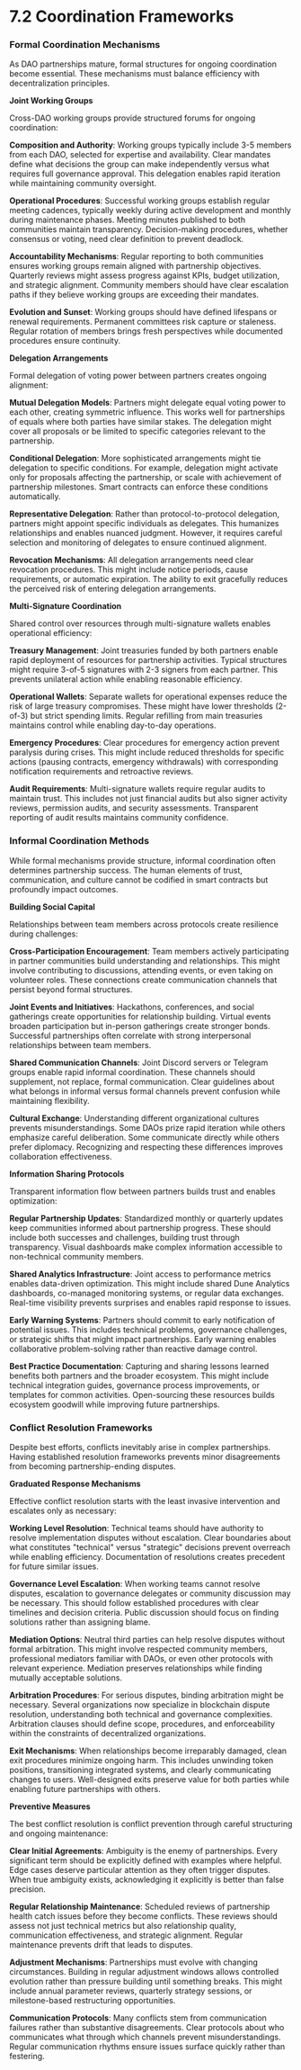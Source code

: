 # 7.2 Coordination Frameworks

### Formal Coordination Mechanisms

As DAO partnerships mature, formal structures for ongoing coordination become essential. These mechanisms must balance efficiency with decentralization principles.

**Joint Working Groups**

Cross-DAO working groups provide structured forums for ongoing coordination:

**Composition and Authority**: Working groups typically include 3-5 members from each DAO, selected for expertise and availability. Clear mandates define what decisions the group can make independently versus what requires full governance approval. This delegation enables rapid iteration while maintaining community oversight.

**Operational Procedures**: Successful working groups establish regular meeting cadences, typically weekly during active development and monthly during maintenance phases. Meeting minutes published to both communities maintain transparency. Decision-making procedures, whether consensus or voting, need clear definition to prevent deadlock.

**Accountability Mechanisms**: Regular reporting to both communities ensures working groups remain aligned with partnership objectives. Quarterly reviews might assess progress against KPIs, budget utilization, and strategic alignment. Community members should have clear escalation paths if they believe working groups are exceeding their mandates.

**Evolution and Sunset**: Working groups should have defined lifespans or renewal requirements. Permanent committees risk capture or staleness. Regular rotation of members brings fresh perspectives while documented procedures ensure continuity.

**Delegation Arrangements**

Formal delegation of voting power between partners creates ongoing alignment:

**Mutual Delegation Models**: Partners might delegate equal voting power to each other, creating symmetric influence. This works well for partnerships of equals where both parties have similar stakes. The delegation might cover all proposals or be limited to specific categories relevant to the partnership.

**Conditional Delegation**: More sophisticated arrangements might tie delegation to specific conditions. For example, delegation might activate only for proposals affecting the partnership, or scale with achievement of partnership milestones. Smart contracts can enforce these conditions automatically.

**Representative Delegation**: Rather than protocol-to-protocol delegation, partners might appoint specific individuals as delegates. This humanizes relationships and enables nuanced judgment. However, it requires careful selection and monitoring of delegates to ensure continued alignment.

**Revocation Mechanisms**: All delegation arrangements need clear revocation procedures. This might include notice periods, cause requirements, or automatic expiration. The ability to exit gracefully reduces the perceived risk of entering delegation arrangements.

**Multi-Signature Coordination**

Shared control over resources through multi-signature wallets enables operational efficiency:

**Treasury Management**: Joint treasuries funded by both partners enable rapid deployment of resources for partnership activities. Typical structures might require 3-of-5 signatures with 2-3 signers from each partner. This prevents unilateral action while enabling reasonable efficiency.

**Operational Wallets**: Separate wallets for operational expenses reduce the risk of large treasury compromises. These might have lower thresholds (2-of-3) but strict spending limits. Regular refilling from main treasuries maintains control while enabling day-to-day operations.

**Emergency Procedures**: Clear procedures for emergency action prevent paralysis during crises. This might include reduced thresholds for specific actions (pausing contracts, emergency withdrawals) with corresponding notification requirements and retroactive reviews.

**Audit Requirements**: Multi-signature wallets require regular audits to maintain trust. This includes not just financial audits but also signer activity reviews, permission audits, and security assessments. Transparent reporting of audit results maintains community confidence.

### Informal Coordination Methods

While formal mechanisms provide structure, informal coordination often determines partnership success. The human elements of trust, communication, and culture cannot be codified in smart contracts but profoundly impact outcomes.

**Building Social Capital**

Relationships between team members across protocols create resilience during challenges:

**Cross-Participation Encouragement**: Team members actively participating in partner communities build understanding and relationships. This might involve contributing to discussions, attending events, or even taking on volunteer roles. These connections create communication channels that persist beyond formal structures.

**Joint Events and Initiatives**: Hackathons, conferences, and social gatherings create opportunities for relationship building. Virtual events broaden participation but in-person gatherings create stronger bonds. Successful partnerships often correlate with strong interpersonal relationships between team members.

**Shared Communication Channels**: Joint Discord servers or Telegram groups enable rapid informal coordination. These channels should supplement, not replace, formal communication. Clear guidelines about what belongs in informal versus formal channels prevent confusion while maintaining flexibility.

**Cultural Exchange**: Understanding different organizational cultures prevents misunderstandings. Some DAOs prize rapid iteration while others emphasize careful deliberation. Some communicate directly while others prefer diplomacy. Recognizing and respecting these differences improves collaboration effectiveness.

**Information Sharing Protocols**

Transparent information flow between partners builds trust and enables optimization:

**Regular Partnership Updates**: Standardized monthly or quarterly updates keep communities informed about partnership progress. These should include both successes and challenges, building trust through transparency. Visual dashboards make complex information accessible to non-technical community members.

**Shared Analytics Infrastructure**: Joint access to performance metrics enables data-driven optimization. This might include shared Dune Analytics dashboards, co-managed monitoring systems, or regular data exchanges. Real-time visibility prevents surprises and enables rapid response to issues.

**Early Warning Systems**: Partners should commit to early notification of potential issues. This includes technical problems, governance challenges, or strategic shifts that might impact partnerships. Early warning enables collaborative problem-solving rather than reactive damage control.

**Best Practice Documentation**: Capturing and sharing lessons learned benefits both partners and the broader ecosystem. This might include technical integration guides, governance process improvements, or templates for common activities. Open-sourcing these resources builds ecosystem goodwill while improving future partnerships.

### Conflict Resolution Frameworks

Despite best efforts, conflicts inevitably arise in complex partnerships. Having established resolution frameworks prevents minor disagreements from becoming partnership-ending disputes.

**Graduated Response Mechanisms**

Effective conflict resolution starts with the least invasive intervention and escalates only as necessary:

**Working Level Resolution**: Technical teams should have authority to resolve implementation disputes without escalation. Clear boundaries about what constitutes "technical" versus "strategic" decisions prevent overreach while enabling efficiency. Documentation of resolutions creates precedent for future similar issues.

**Governance Level Escalation**: When working teams cannot resolve disputes, escalation to governance delegates or community discussion may be necessary. This should follow established procedures with clear timelines and decision criteria. Public discussion should focus on finding solutions rather than assigning blame.

**Mediation Options**: Neutral third parties can help resolve disputes without formal arbitration. This might involve respected community members, professional mediators familiar with DAOs, or even other protocols with relevant experience. Mediation preserves relationships while finding mutually acceptable solutions.

**Arbitration Procedures**: For serious disputes, binding arbitration might be necessary. Several organizations now specialize in blockchain dispute resolution, understanding both technical and governance complexities. Arbitration clauses should define scope, procedures, and enforceability within the constraints of decentralized organizations.

**Exit Mechanisms**: When relationships become irreparably damaged, clean exit procedures minimize ongoing harm. This includes unwinding token positions, transitioning integrated systems, and clearly communicating changes to users. Well-designed exits preserve value for both parties while enabling future partnerships with others.

**Preventive Measures**

The best conflict resolution is conflict prevention through careful structuring and ongoing maintenance:

**Clear Initial Agreements**: Ambiguity is the enemy of partnerships. Every significant term should be explicitly defined with examples where helpful. Edge cases deserve particular attention as they often trigger disputes. When true ambiguity exists, acknowledging it explicitly is better than false precision.

**Regular Relationship Maintenance**: Scheduled reviews of partnership health catch issues before they become conflicts. These reviews should assess not just technical metrics but also relationship quality, communication effectiveness, and strategic alignment. Regular maintenance prevents drift that leads to disputes.

**Adjustment Mechanisms**: Partnerships must evolve with changing circumstances. Building in regular adjustment windows allows controlled evolution rather than pressure building until something breaks. This might include annual parameter reviews, quarterly strategy sessions, or milestone-based restructuring opportunities.

**Communication Protocols**: Many conflicts stem from communication failures rather than substantive disagreements. Clear protocols about who communicates what through which channels prevent misunderstandings. Regular communication rhythms ensure issues surface quickly rather than festering.
